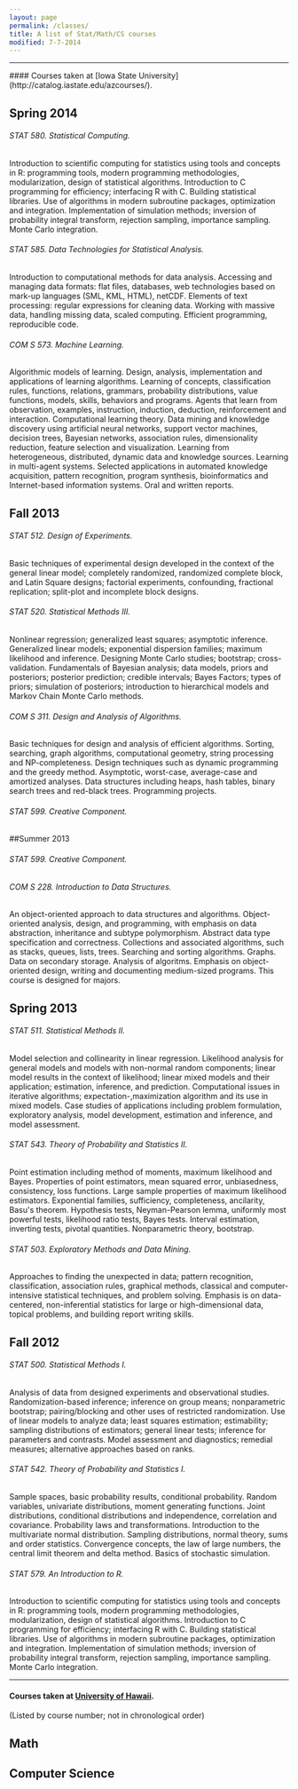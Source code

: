 ```yaml
---
layout: page
permalink: /classes/
title: A list of Stat/Math/CS courses
modified: 7-7-2014
---
```

<hr>
#### Courses taken at [Iowa State University](http://catalog.iastate.edu/azcourses/).

## Spring 2014
<h6>STAT 580. Statistical Computing.</h6>
Introduction to scientific computing for statistics using tools and concepts in R: programming tools, modern programming methodologies, modularization, design of statistical algorithms. Introduction to C programming for efficiency; interfacing R with C. Building statistical libraries. Use of algorithms in modern subroutine packages, optimization and integration. Implementation of simulation methods; inversion of probability integral transform, rejection sampling, importance sampling. Monte Carlo integration.

<h6>STAT 585. Data Technologies for Statistical Analysis.</h6>
Introduction to computational methods for data analysis. Accessing and managing data formats: flat files, databases, web technologies based on mark-up languages (SML, KML, HTML), netCDF. Elements of text processing: regular expressions for cleaning data. Working with massive data, handling missing data, scaled computing. Efficient programming, reproducible code.

<h6>COM S 573. Machine Learning.</h6>
Algorithmic models of learning. Design, analysis, implementation and applications of learning algorithms. Learning of concepts, classification rules, functions, relations, grammars, probability distributions, value functions, models, skills, behaviors and programs. Agents that learn from observation, examples, instruction, induction, deduction, reinforcement and interaction. Computational learning theory. Data mining and knowledge discovery using artificial neural networks, support vector machines, decision trees, Bayesian networks, association rules, dimensionality reduction, feature selection and visualization. Learning from heterogeneous, distributed, dynamic data and knowledge sources. Learning in multi-agent systems. Selected applications in automated knowledge acquisition, pattern recognition, program synthesis, bioinformatics and Internet-based information systems. Oral and written reports.

## Fall 2013
<h6>STAT 512. Design of Experiments.</h6>
Basic techniques of experimental design developed in the context of the general linear model; completely randomized, randomized complete block, and Latin Square designs; factorial experiments, confounding, fractional replication; split-plot and incomplete block designs.

<h6>STAT 520. Statistical Methods III.</h6>
Nonlinear regression; generalized least squares; asymptotic inference. Generalized linear models; exponential dispersion families; maximum likelihood and inference. Designing Monte Carlo studies; bootstrap; cross-validation. Fundamentals of Bayesian analysis; data models, priors and posteriors; posterior prediction; credible intervals; Bayes Factors; types of priors; simulation of posteriors; introduction to hierarchical models and Markov Chain Monte Carlo methods.

<h6>COM S 311. Design and Analysis of Algorithms.</h6>
Basic techniques for design and analysis of efficient algorithms. Sorting, searching, graph algorithms, computational geometry, string processing and NP-completeness. Design techniques such as dynamic programming and the greedy method. Asymptotic, worst-case, average-case and amortized analyses. Data structures including heaps, hash tables, binary search trees and red-black trees. Programming projects.

<h6>STAT 599. Creative Component.</h6>

##Summer 2013
<h6>STAT 599. Creative Component.</h6>

<h6>COM S 228. Introduction to Data Structures.</h6>
An object-oriented approach to data structures and algorithms. Object-oriented analysis, design, and programming, with emphasis on data abstraction, inheritance and subtype polymorphism. Abstract data type specification and correctness. Collections and associated algorithms, such as stacks, queues, lists, trees. Searching and sorting algorithms. Graphs. Data on secondary storage. Analysis of algoritms. Emphasis on object-oriented design, writing and documenting medium-sized programs. This course is designed for majors.

## Spring 2013
<h6>STAT 511. Statistical Methods II.</h6>
Model selection and collinearity in linear regression. Likelihood analysis for general models and models with non-normal random components; linear model results in the context of likelihood; linear mixed models and their application; estimation, inference, and prediction. Computational issues in iterative algorithms; expectation-,maximization algorithm and its use in mixed models. Case studies of applications including problem formulation, exploratory analysis, model development, estimation and inference, and model assessment.

<h6>STAT 543. Theory of Probability and Statistics II.</h6>
Point estimation including method of moments, maximum likelihood and Bayes. Properties of point estimators, mean squared error, unbiasedness, consistency, loss functions. Large sample properties of maximum likelihood estimators. Exponential families, sufficiency, completeness, ancilarity, Basu's theorem. Hypothesis tests, Neyman-Pearson lemma, uniformly most powerful tests, likelihood ratio tests, Bayes tests. Interval estimation, inverting tests, pivotal quantities. Nonparametric theory, bootstrap.

<h6>STAT 503. Exploratory Methods and Data Mining.</h6>
Approaches to finding the unexpected in data; pattern recognition, classification, association rules, graphical methods, classical and computer-intensive statistical techniques, and problem solving. Emphasis is on data-centered, non-inferential statistics for large or high-dimensional data, topical problems, and building report writing skills.

## Fall 2012
<h6>STAT 500. Statistical Methods I.</h6>
Analysis of data from designed experiments and observational studies. Randomization-based inference; inference on group means; nonparametric bootstrap; pairing/blocking and other uses of restricted randomization. Use of linear models to analyze data; least squares estimation; estimability; sampling distributions of estimators; general linear tests; inference for parameters and contrasts. Model assessment and diagnostics; remedial measures; alternative approaches based on ranks.

<h6>STAT 542. Theory of Probability and Statistics I.</h6>
Sample spaces, basic probability results, conditional probability. Random variables, univariate distributions, moment generating functions. Joint distributions, conditional distributions and independence, correlation and covariance. Probability laws and transformations. Introduction to the multivariate normal distribution. Sampling distributions, normal theory, sums and order statistics. Convergence concepts, the law of large numbers, the central limit theorem and delta method. Basics of stochastic simulation.

<h6>STAT 579. An Introduction to R.</h6>
Introduction to scientific computing for statistics using tools and concepts in R: programming tools, modern programming methodologies, modularization, design of statistical algorithms. Introduction to C programming for efficiency; interfacing R with C. Building statistical libraries. Use of algorithms in modern subroutine packages, optimization and integration. Implementation of simulation methods; inversion of probability integral transform, rejection sampling, importance sampling. Monte Carlo integration.

<hr>

#### Courses taken at [University of Hawaii](http://www.catalog.hawaii.edu/courses/description-index.htm).
(Listed by course number; not in chronological order)

## Math

## Computer Science

